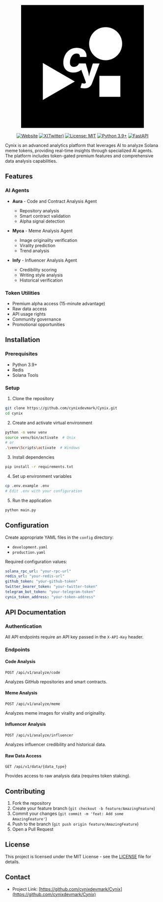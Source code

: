 <div align="center">
 <img src="/cynix.png" alt="Cynix Logo" width="400px" />

 [![Website](https://img.shields.io/badge/website-cynix.io-blue)](https://cynix.io/)
 [![X(Twitter)](https://img.shields.io/badge/X-Cynix__io-black?logo=x)](https://x.com/Cynix__io)
 [![License: MIT](https://img.shields.io/badge/License-MIT-yellow.svg)](https://opensource.org/licenses/MIT)
 [![Python 3.9+](https://img.shields.io/badge/python-3.9+-blue.svg)](https://www.python.org/downloads/)
 [![FastAPI](https://img.shields.io/badge/FastAPI-0.104.1-green.svg)](https://fastapi.tiangolo.com)

</div>

Cynix is an advanced analytics platform that leverages AI to analyze Solana meme tokens, providing real-time insights through specialized AI agents. The platform includes token-gated premium features and comprehensive data analysis capabilities.

## Features

### AI Agents
- **Aura** - Code and Contract Analysis Agent
  - Repository analysis
  - Smart contract validation
  - Alpha signal detection
  
- **Myca** - Meme Analysis Agent
  - Image originality verification
  - Virality prediction
  - Trend analysis
  
- **Infy** - Influencer Analysis Agent
  - Credibility scoring
  - Writing style analysis
  - Historical verification

### Token Utilities
- Premium alpha access (15-minute advantage)
- Raw data access
- API usage rights
- Community governance
- Promotional opportunities

## Installation

### Prerequisites
- Python 3.9+
- Redis
- Solana Tools

### Setup
1. Clone the repository
```bash
git clone https://github.com/cynixdevmark/Cynix.git
cd cynix
```

2. Create and activate virtual environment
```bash
python -m venv venv
source venv/bin/activate  # Unix
# or
.\venv\Scripts\activate  # Windows
```

3. Install dependencies
```bash
pip install -r requirements.txt
```

4. Set up environment variables
```bash
cp .env.example .env
# Edit .env with your configuration
```

5. Run the application
```bash
python main.py
```

## Configuration

Create appropriate YAML files in the `config` directory:
- `development.yaml`
- `production.yaml`

Required configuration values:
```yaml
solana_rpc_url: "your-rpc-url"
redis_url: "your-redis-url"
github_token: "your-github-token"
twitter_bearer_token: "your-twitter-token"
telegram_bot_token: "your-telegram-token"
cynix_token_address: "your-token-address"
```

## API Documentation

### Authentication
All API endpoints require an API key passed in the `X-API-Key` header.

### Endpoints

#### Code Analysis
```http
POST /api/v1/analyze/code
```
Analyzes GitHub repositories and smart contracts.

#### Meme Analysis
```http
POST /api/v1/analyze/meme
```
Analyzes meme images for virality and originality.

#### Influencer Analysis
```http
POST /api/v1/analyze/influencer
```
Analyzes influencer credibility and historical data.

#### Raw Data Access
```http
GET /api/v1/data/{data_type}
```
Provides access to raw analysis data (requires token staking).

## Contributing

1. Fork the repository
2. Create your feature branch (`git checkout -b feature/AmazingFeature`)
3. Commit your changes (`git commit -m 'feat: Add some AmazingFeature'`)
4. Push to the branch (`git push origin feature/AmazingFeature`)
5. Open a Pull Request

## License

This project is licensed under the MIT License - see the [LICENSE](LICENSE) file for details.

## Contact

- Project Link: [https://github.com/cynixdevmark/Cynix](https://github.com/cynixdevmark/Cynix)
